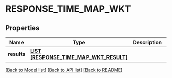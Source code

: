 # RESPONSE_TIME_MAP_WKT

## Properties
Name | Type | Description | Notes
------------ | ------------- | ------------- | -------------
**results** | [**LIST [RESPONSE_TIME_MAP_WKT_RESULT]**](ResponseTimeMapWktResult.md) |  | [default to null]

[[Back to Model list]](../README.md#documentation-for-models) [[Back to API list]](../README.md#documentation-for-api-endpoints) [[Back to README]](../README.md)


